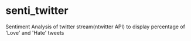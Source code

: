 # senti_twitter
Sentiment Analysis of twitter stream(ntwitter API) to display percentage of 'Love' and 'Hate' tweets
